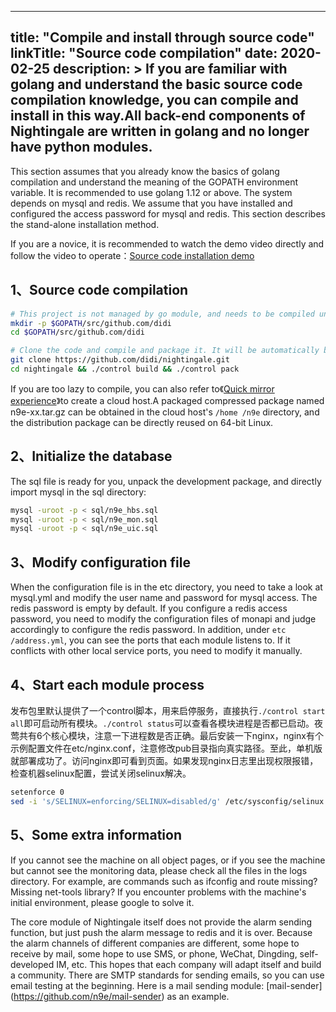 
---
title: "Compile and install through source code"
linkTitle: "Source code compilation"
date: 2020-02-25
description: >
  If you are familiar with golang and understand the basic source code compilation knowledge, you can compile and install in this way.All back-end components of Nightingale are written in golang and no longer have python modules.
---

This section assumes that you already know the basics of golang compilation and understand the meaning of the GOPATH environment variable. It is recommended to use golang 1.12 or above. The system depends on mysql and redis. We assume that you have installed and configured the access password for mysql and redis. This section describes the stand-alone installation method.

If you are a novice, it is recommended to watch the demo video directly and follow the video to operate：[Source code installation demo](https://s3-gz01.didistatic.com/n9e-pub/video/n9e-install-src.mp4)

## 1、Source code compilation

```bash
# This project is not managed by go module, and needs to be compiled under github.com/didi
mkdir -p $GOPATH/src/github.com/didi
cd $GOPATH/src/github.com/didi

# Clone the code and compile and package it. It will be automatically built during packing and packaged into a tar.gz
git clone https://github.com/didi/nightingale.git
cd nightingale && ./control build && ./control pack
```

If you are too lazy to compile, you can also refer to《[Quick mirror experience](../didiyun/)》to create a cloud host.A packaged compressed package named n9e-xx.tar.gz can be obtained in the cloud host's `/home /n9e` directory, and the distribution package can be directly reused on 64-bit Linux.

## 2、Initialize the database

The sql file is ready for you, unpack the development package, and directly import mysql in the sql directory:

```bash
mysql -uroot -p < sql/n9e_hbs.sql
mysql -uroot -p < sql/n9e_mon.sql
mysql -uroot -p < sql/n9e_uic.sql
```

## 3、Modify configuration file

When the configuration file is in the etc directory, you need to take a look at mysql.yml and modify the user name and password for mysql access. The redis password is empty by default. If you configure a redis access password, you need to modify the configuration files of monapi and judge accordingly to configure the redis password. In addition, under `etc /address.yml`, you can see the ports that each module listens to. If it conflicts with other local service ports, you need to modify it manually.

## 4、Start each module process

发布包里默认提供了一个control脚本，用来启停服务，直接执行`./control start all`即可启动所有模块。`./control status`可以查看各模块进程是否都已启动。夜莺共有6个核心模块，注意一下进程数是否正确。最后安装一下nginx，nginx有个示例配置文件在etc/nginx.conf，注意修改pub目录指向真实路径。至此，单机版就部署成功了。访问nginx即可看到页面。如果发现nginx日志里出现权限报错，检查机器selinux配置，尝试关闭selinux解决。

```bash
setenforce 0
sed -i 's/SELINUX=enforcing/SELINUX=disabled/g' /etc/sysconfig/selinux
```

## 5、Some extra information

If you cannot see the machine on all object pages, or if you see the machine but cannot see the monitoring data, please check all the files in the logs directory. For example, are commands such as ifconfig and route missing? Missing net-tools library? If you encounter problems with the machine's initial environment, please google to solve it.

The core module of Nightingale itself does not provide the alarm sending function, but just push the alarm message to redis and it is over. Because the alarm channels of different companies are different, some hope to receive by mail, some hope to use SMS, or phone, WeChat, Dingding, self-developed IM, etc. This hopes that each company will adapt itself and build a community. There are SMTP standards for sending emails, so you can use email testing at the beginning. Here is a mail sending module: [mail-sender] (https://github.com/n9e/mail-sender) as an example.

